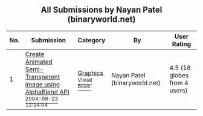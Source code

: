 ﻿<div align="center">

## All Submissions by Nayan Patel \(binaryworld\.net\)

</div>

No.  | Submission | Category | By   | User Rating
---- | ---------- | -------- | ---- | -----------
1 | [Create Animated Semi\-Transperent image using AlphaBlend API<br /><sup>2004-08-23 12:14:04</sup>](https://github.com/Planet-Source-Code/nayan-patel-binaryworld-net-create-animated-semi-transperent-image-using-alphablend-api__1-55773) | [Graphics<br /><sup>Visual Basic</sup>](../ByCategory/graphics__1-46.md) | Nayan Patel \(binaryworld\.net\) | 4.5 (18 globes from 4 users)
